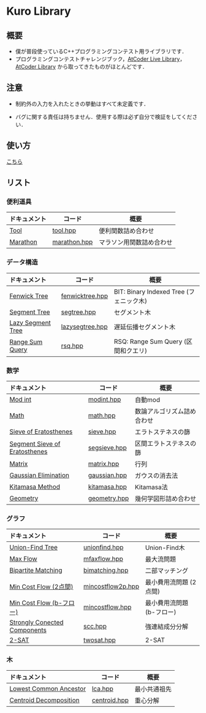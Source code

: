 # Kuro Library

## 概要

- 僕が普段使っているC++プログラミングコンテスト用ライブラリです．
- プログラミングコンテストチャレンジブック，[AtCoder Live Library](https://github.com/atcoder/live_library)，[AtCoder Library](https://github.com/atcoder/ac-library) から取ってきたものがほとんどです．

## 注意

- 制約外の入力を入れたときの挙動はすべて未定義です．

- バグに関する責任は持ちません．使用する際は必ず自分で検証をしてください．

## 使い方

[こちら](document/howtouse.md)

## リスト


### 便利道具

| ドキュメント                     | コード                            | 概要                     |
| :------------------------------- | --------------------------------- | ------------------------ |
| [Tool](document/tool.md)         | [tool.hpp](kuro/tool.hpp)         | 便利関数詰め合わせ       |
| [Marathon](document/marathon.md) | [marathon.hpp](kuro/marathon.hpp) | マラソン用関数詰め合わせ |


### データ構造

| ドキュメント                                 | コード                                  | 概要                                    |
| :------------------------------------------- | --------------------------------------- | --------------------------------------- |
| [Fenwick Tree](document/fenwicktree.md)      | [fenwicktree.hpp](kuro/fenwicktree.hpp) | BIT: Binary Indexed Tree (フェニック木) |
| [Segment Tree](document/segtree.md)          | [segtree.hpp](kuro/segtree.hpp)         | セグメント木                            |
| [Lazy Segment Tree](document/lazysegtree.md) | [lazysegtree.hpp](kuro/lazysegtree.hpp) | 遅延伝播セグメント木                    |
| [Range Sum Query](document/rsq.md)           | [rsq.hpp](kuro/rsq.hpp)                 | RSQ: Range Sum Query (区間和クエリ)     |

### 数学

| ドキュメント                                          | コード                            | 概要                       |
| :---------------------------------------------------- | --------------------------------- | -------------------------- |
| [Mod int](document/modint.md)                         | [modint.hpp](kuro/modint.hpp)     | 自動mod                    |
| [Math](document/math.md)                              | [math.hpp](kuro/math.hpp)         | 数論アルゴリズム詰め合わせ |
| [Sieve of Eratosthenes](document/sieve.md)            | [sieve.hpp](kuro/sieve.hpp)       | エラトステネスの篩         |
| [Segment Sieve of Eratosthenes](document/segsieve.md) | [segsieve.hpp](kuro/segsieve.hpp) | 区間エラトステネスの篩     |
| [Matrix](document/matrix.md)                          | [matrix.hpp](kuro/matrix.hpp)     | 行列                       |
| [Gaussian Elimination](document/gaussian.md)          | [gaussian.hpp](kuro/gaussian.hpp) | ガウスの消去法             |
| [Kitamasa Method](document/kitamasa.md)               | [kitamasa.hpp](kuro/kitamasa.hpp) | Kitamasa法                 |
| [Geometry](document/geometry.md)                      | [geometry.hpp](kuro/geometry.hpp)      | 幾何学図形詰め合わせ       |

### グラフ

| ドキュメント                                        | コード                                      | 概要                      |
| :-------------------------------------------------- | ------------------------------------------- | ------------------------- |
| [Union-Find Tree](document/unionfind.md)            | [unionfind.hpp](kuro/unionfind.hpp)         | Union-Find木              |
| [Max Flow](document/maxflow.md)                     | [mfaxflow.hpp](kuro/maxflow.hpp)            | 最大流問題                |
| [Bipartite Matching](document/bimatching.md)        | [bimatching.hpp](kuro/bimatching.hpp)       | 二部マッチング            |
| [Min Cost Flow (2点間)](document/mincostflow2p.md)  | [mincostflow2p.hpp](kuro/mincostflow2p.hpp) | 最小費用流問題 (2点間)    |
| [Min Cost Flow (b-フロー)](document/mincostflow.md) | [mincostflow.hpp](kuro/mincostflow.hpp)     | 最小費用流問題 (b-フロー) |
| [Strongly Conected Components](document/scc.md)     | [scc.hpp](kuro/scc.hpp)                     | 強連結成分分解            |
| [2-SAT](document/twosat.md)                         | [twosat.hpp](kuro/twosat.hpp)               | 2-SAT                     |

### 木

| ドキュメント                                   | コード                            | 概要         |
| :--------------------------------------------- | --------------------------------- | ------------ |
| [Lowest Common Ancestor](document/lca.md)      | [lca.hpp](kuro/lca.hpp)           | 最小共通祖先 |
| [Centroid Decomposition](document/centroid.md) | [centroid.hpp](kuro/centroid.hpp) | 重心分解     |

